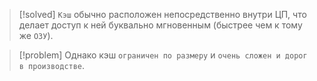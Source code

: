 
> [!solved] 
> `Кэш` обычно расположен непосредственно внутри ЦП, что делает доступ к ней буквально мгновенным (быстрее чем к тому же `ОЗУ`).

> [!problem] 
> Однако кэш `ограничен по размеру` и `очень сложен и дорог в производстве`.

